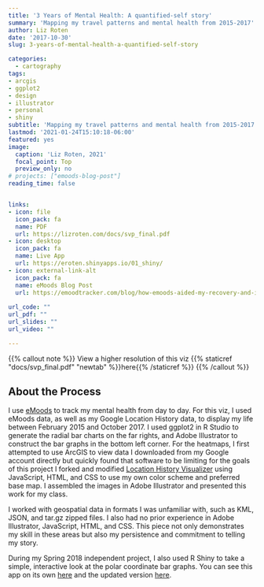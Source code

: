 ```yaml
---
title: '3 Years of Mental Health: A quantified-self story'
summary: 'Mapping my travel patterns and mental health from 2015-2017'
author: Liz Roten
date: '2017-10-30'
slug: 3-years-of-mental-health-a-quantified-self-story

categories:
  - cartography
tags:
- arcgis
- ggplot2
- design
- illustrator
- personal
- shiny
subtitle: 'Mapping my travel patterns and mental health from 2015-2017'
lastmod: '2021-01-24T15:10:18-06:00'
featured: yes
image:
  caption: 'Liz Roten, 2021'
  focal_point: Top
  preview_only: no
# projects: ["emoods-blog-post"]
reading_time: false


links:
- icon: file
  icon_pack: fa
  name: PDF
  url: https://lizroten.com/docs/svp_final.pdf
- icon: desktop
  icon_pack: fa
  name: Live App
  url: https://eroten.shinyapps.io/01_shiny/
- icon: external-link-alt
  icon_pack: fa
  name: eMoods Blog Post
  url: https://emoodtracker.com/blog/how-emoods-aided-my-recovery-and-inspired-my-data-science-career
  
url_code: ""
url_pdf: ""
url_slides: ""
url_video: ""

---
```



{{% callout note %}}
View a higher resolution of this viz {{% staticref "docs/svp_final.pdf" "newtab" %}}here{{% /staticref %}}
{{% /callout %}}


## About the Process   

I use [eMoods](https://emoodtracker.com/) to track my mental health from day to day. For this viz, I used eMoods data, as well as my Google Location History data, to display my life between February 2015 and October 2017. I used ggplot2 in R Studio to generate the radial bar charts on the far rights, and Adobe Illustrator to construct the bar graphs in the bottom left corner. For the heatmaps, I first attempted to use ArcGIS to view data I downloaded from my Google account directly but quickly found that software to be limiting for the goals of this project  I forked and modified [Location History Visualizer](https://locationhistoryvisualizer.com/heatmap/) using JavaScript, HTML, and CSS to use my own color scheme and preferred base map.  I assembled the images in Adobe Illustrator and presented this work for my class.

I worked with geospatial data in formats I was unfamiliar with, such as KML, JSON, and tar.gz zipped files. I also had no prior experience in Adobe Illustrator, JavaScript, HTML, and CSS. This piece not only demonstrates my skill in these areas but also my persistence and commitment to telling my story.

During my Spring 2018 independent project, I also used R Shiny to take a simple, interactive look at the polar coordinate bar graphs. You can see this app on its own [here](https://eroten.shinyapps.io/independentFP) and the updated version [here](https://eroten.shinyapps.io/01_shiny/).  
